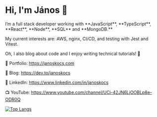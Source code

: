 <h1>Hi, I'm János 👋</h1>
<p>I’m a full stack developer working with **JavaScript**, **TypeScript**, **React**, **Node**, **SQL** and **MongoDB.** 
  
My current interests are: AWS, nginx, CI/CD, and testing with Jest and Vitest.

Oh, I also blog about code and I enjoy writing technical tutorials! 📖

🍭 Portfolio: https://janoskocs.com

📰 Blog: https://dev.to/janoskocs

💼 LinkedIn: https://www.linkedin.com/in/janoskocs

📺 YouTube: https://www.youtube.com/channel/UCi-42JN6LjOOBLp8e-ODR0Q

[![Top Langs](https://github-readme-stats-git-masterrstaa-rickstaa.vercel.app/api/top-langs/?username=janoskocs)](https://github.com/anuraghazra/github-readme-stats)
